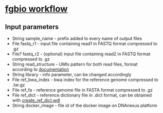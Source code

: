 # [fgbio workflow](https://github.com/fulcrumgenomics/fgbio)
## Input parameters
* String sample_name - prefix added to every name of output files
* File fastq_r1 - input file containing read1 in FASTQ format compressed to .gz
* File? fastq_r2 - (optional) input file containing read2 in FASTQ format compressed to .gz
* String read_structure - UMIs pattern for both read files, format according to [documentation](http://fulcrumgenomics.github.io/fgbio/tools/latest/FastqToBam.html)
* String library - info parameter, can be changed accordingly
* File ref_bwa_index - bwa index for the reference genome compressed to .tar.gz
* File ref_fa - reference genome file in FASTA format compressed to .gz
* File ref_dict - reference dictionary file in .dict format, can be obtained with [create_ref_dict.wdl](https://github.com/hannahoprchal/Unique-molecular-identifiers-handling-tools-benchmarking/blob/main/additional_tasks/create_ref_dict.wdl)
* String docker_image - file id of the docker image on DNAnexus platform
